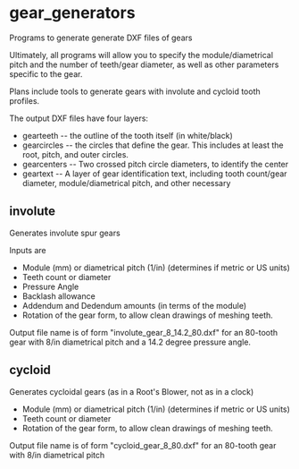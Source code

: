 gear_generators
===============

Programs to generate generate DXF files of gears

Ultimately, all programs will allow you to specify the
module/diametrical pitch and the number of teeth/gear diameter, as
well as other parameters specific to the gear.

Plans include tools to generate gears with involute and cycloid tooth
profiles.

The output DXF files have four layers:
* gearteeth -- the outline of the tooth itself (in white/black)
* gearcircles -- the circles that define the gear. This includes at
least the root, pitch, and outer circles.
* gearcenters -- Two crossed pitch circle diameters, to identify the
center
* geartext -- A layer of gear identification text, including tooth
  count/gear diameter, module/diametrical pitch, and other necessary 

involute
--------

Generates involute spur gears

Inputs are
* Module (mm) or diametrical pitch (1/in) (determines if metric or US units)
* Teeth count or diameter
* Pressure Angle
* Backlash allowance
* Addendum and Dedendum amounts (in terms of the module)
* Rotation of the gear form, to allow clean drawings of meshing teeth.

Output file name is of form "involute_gear_8_14.2_80.dxf" for an 80-tooth gear with
8/in diametrical pitch and a 14.2 degree pressure angle.

cycloid
-------

Generates cycloidal gears (as in a Root's Blower, not as in a clock)

* Module (mm) or diametrical pitch (1/in) (determines if metric or US units)
* Teeth count or diameter
* Rotation of the gear form, to allow clean drawings of meshing teeth.

Output file name is of form "cycloid_gear_8_80.dxf" for an 80-tooth gear with 8/in diametrical pitch

